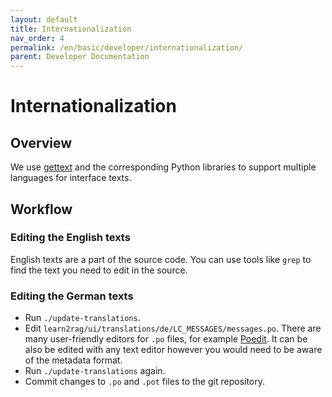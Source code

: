 ```yaml
---
layout: default
title: Internationalization
nav_order: 4
permalink: /en/basic/developer/internationalization/
parent: Developer Documentation
---
```

# Internationalization
## Overview
We use [gettext](https://www.gnu.org/software/gettext/) and the corresponding Python libraries to support multiple languages for interface texts.
## Workflow
### Editing the English texts
English texts are a part of the source code.
You can use tools like `grep` to find the text you need to edit in the source.
### Editing the German texts
- Run `./update-translations`.
- Edit `learn2rag/ui/translations/de/LC_MESSAGES/messages.po`. There are many user-friendly editors for `.po` files, for example [Poedit](https://poedit.net). It can be also be edited with any text editor however you would need to be aware of the metadata format.
- Run `./update-translations` again.
- Commit changes to `.po` and `.pot` files to the git repository.
